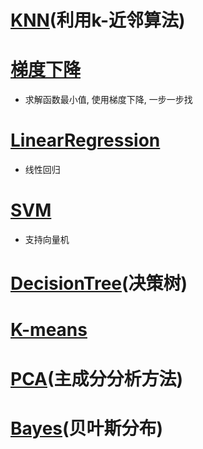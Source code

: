# [KNN](https://github.com/Zahirgeek/Data/tree/master/Machine_Learning/KNN)(利用k-近邻算法)
# [梯度下降](https://github.com/Zahirgeek/DailyLife/blob/master/Machine_Learning/%E6%A2%AF%E5%BA%A6%E4%B8%8B%E9%99%8D.ipynb)
- 求解函数最小值, 使用梯度下降, 一步一步找
# [LinearRegression](https://github.com/Zahirgeek/Data/tree/master/Machine_Learning/LinearRegression)
- 线性回归
# [SVM](https://github.com/Zahirgeek/Data/tree/master/Machine_Learning/SVM)
- 支持向量机
# [DecisionTree](https://github.com/Zahirgeek/Data/tree/master/Machine_Learning/DecisionTree)(决策树)

# [K-means](https://github.com/Zahirgeek/Data/tree/master/Machine_Learning/K-means)

# [PCA](https://github.com/Zahirgeek/Data/tree/master/Machine_Learning/PCA)(主成分分析方法)
# [Bayes](https://github.com/Zahirgeek/Data/tree/master/Machine_Learning/Bayes)(贝叶斯分布)
